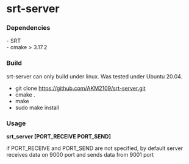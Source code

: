 <h1>srt-server</h1>

<h3>Dependencies</h3>
 - <a src=https://github.com/Haivision/srt>SRT</a><br>
 - cmake > 3.17.2

<h3>Build</h3>
srt-server can only build under linux. Was tested under Ubuntu 20.04.

 - git clone https://github.com/AKM2109/srt-server.git
 - cmake .
 - make
 - sudo make install
 
<h3>Usage</h3>
 <b>srt_server [PORT_RECEIVE PORT_SEND]</b>

if PORT_RECEIVE and PORT_SEND are not specified, by default server receives data on 9000 port and sends data from 9001 port
